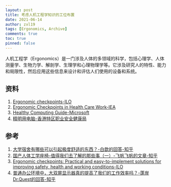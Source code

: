 ```yaml
---
layout: post
title: 考虑人机工程学知识的工位布置
date: 2021-06-14
author: zxl19
tags: [Ergonomics, Archive]
comments: true
toc: true
pinned: false
---
```


人机工程学（Ergonomics）是一门涉及人体的多领域的科学，包括心理学、人体测量学、生物力学、解剖学、生理学和心理物理学等。它涉及研究人的特性、能力和局限性，然后应用这些信息来设计和评估人们使用的设备和系统。

<!-- more -->

## 资料

1. [Ergonomic checkpoints-ILO](https://www.uat.ilo.org/sites/default/files/wcmsp5/groups/public/%40dgreports/%40dcomm/%40publ/documents/publication/wcms_120133.pdf)
2. [Ergonomic Checkpoints in Health Care Work-IEA](https://iea.cc/wp-content/uploads/2014/10/Ergonomic-Checkpoints-in-Health-Care-Work.pdf)
3. [Healthy Computing Guide-Microsoft](https://support.microsoft.com/en-us/topic/setting-up-your-desktop-e9f3fc2c-e6fa-d27f-78c4-274b3669c425)
4. [精明用电脑-香港特区职业安全健康局](http://www.oshc.org.hk/tchi/main/hot/dse/index.html)

## 参考

1. [大学宿舍有哪些可以引起极度舒适的东西？-白歆的回答-知乎](https://www.zhihu.com/question/337048297/answer/812527507)
2. [国产人体工学座椅-值得我们去了解的那些事（一）-飞帆飞帆的文章-知乎](https://zhuanlan.zhihu.com/p/77080378)
3. [Ergonomic checkpoints: Practical and easy-to-implement solutions for improving safety, health and working conditions-ILO](https://www.uat.ilo.org/publications/ergonomic-checkpoints-practical-and-easy-implement-solutions-improving)
4. [普通办公环境中，大双屏显示器真的提高了我们的工作效率吗？-蓬岸 Dr.Quest的回答-知乎](https://www.zhihu.com/question/618535574/answer/3197169359)
